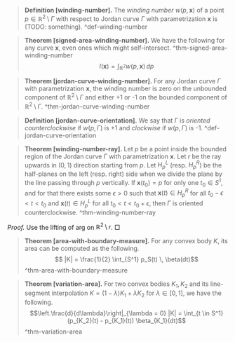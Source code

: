 > __Definition [winding-number].__ The _winding number_ $w(p, \mathbf{x})$ of a point $p \in \mathbb{R}^2 \setminus \Gamma$ with respect to Jordan curve $\Gamma$ with parametrization $\mathbf{x}$ is (TODO: something). ^def-winding-number

> __Theorem [signed-area-winding-number].__ We have the following for any curve $\mathbf{x}$, even ones which might self-intersect. ^thm-signed-area-winding-number
$$
I(\mathbf{x}) = \int_{\mathbb{R}^2} w(p, \mathbf{x}) \, dp
$$

> __Theorem [jordan-curve-winding-number].__ For any Jordan curve $\Gamma$ with parametrization $\mathbf{x}$, the winding number is zero on the unbounded component of $\mathbb{R}^2 \setminus \Gamma$ and either +1 or -1 on the bounded component of $\mathbb{R}^2 \setminus \Gamma$. ^thm-jordan-curve-winding-number

> __Definition [jordan-curve-orientation].__ We say that $\Gamma$ is _oriented counterclockwise_ if $w(p, \Gamma)$ is +1 and _clockwise_ if $w(p, \Gamma)$ is -1. ^def-jordan-curve-orientation

> __Theorem [winding-number-ray].__ Let $p$ be a point inside the bounded region of the Jordan curve $\Gamma$ with parametrization $\mathbf{x}$. Let $r$ be the ray upwards in $(0, 1)$ direction starting from $p$. Let $H^L_p$ (resp. $H^R_p$) be the half-planes on the left (resp. right) side when we divide the plane by the line passing through $p$ vertically. If $\mathbf{x}(t_0) = p$ for only one $t_0 \in S^1$, and for that there exists some $\epsilon > 0$ such that $\mathbf{x}(t) \in H_p^R$ for all $t_0 - \epsilon < t < t_0$ and $\mathbf{x}(t) \in H_p^L$ for all $t_0 < t < t_0 + \epsilon$, then $\Gamma$ is oriented counterclockwise. ^thm-winding-number-ray

_Proof._ Use the lifting of $\text{arg}$ on $\mathbb{R}^2 \setminus r$. □

> __Theorem [area-with-boundary-measure].__ For any convex body $K$, its area can be computed as the following. $$ |K| = \frac{1}{2} \int_{S^1} p_S(t) \, \beta(dt)$$ ^thm-area-with-boundary-measure

> __Theorem [variation-area].__ For two convex bodies $K_1, K_2$ and its line-segment interpolation $K = (1 - \lambda) K_1 + \lambda K_2$ for $\lambda \in [0, 1]$, we have the following. $$\left.\frac{d}{d\lambda}\right|_{\lambda = 0} |K|
 = \int_{t \in S^1} (p_{K_2}(t) - p_{K_1}(t)) \beta_{K_1}(dt)$$ ^thm-variation-area
